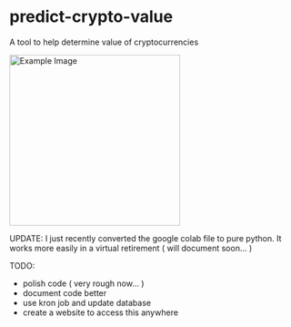 # predict-crypto-value
A tool to help determine value of cryptocurrencies


<img src="https://raw.githubusercontent.com/yourusername/your-repo/main/images/example.png" alt="Example Image" width="300"/>


UPDATE:
    I just recently converted the google colab file to pure python.
It works more easily in a virtual retirement ( will document soon... )

TODO:
- polish code ( very rough now... )
- document code better
- use kron job and update database
- create a website to access this anywhere
